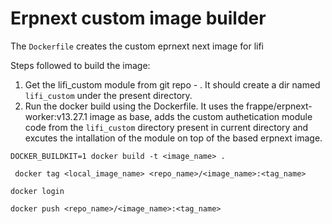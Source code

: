 # Erpnext custom image builder


The ```Dockerfile``` creates the custom eprnext next image for lifi 

Steps followed to build the image:
1. Get the lifi_custom module from git repo - . It should create a dir named ```lifi_custom``` under the present directory.
2. Run the docker build using the Dockerfile. It uses the frappe/erpnext-worker:v13.27.1 image as base, adds the custom authetication module code from the ```lifi_custom``` directory present in current directory and excutes the intallation of the module on top of the based erpnext image.

``` DOCKER_BUILDKIT=1 docker build -t <image_name> . ```

``` docker tag <local_image_name> <repo_name>/<image_name>:<tag_name>```

``` docker login ```

``` docker push <repo_name>/<image_name>:<tag_name> ```
